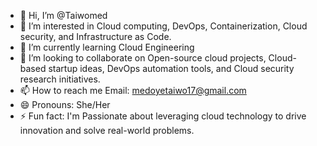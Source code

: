- 👋 Hi, I’m @Taiwomed
- 👀 I’m interested in Cloud computing, DevOps, Containerization, Cloud security, and Infrastructure as Code.
- 🌱 I’m currently learning Cloud Engineering 
- 💞️ I’m looking to collaborate on Open-source cloud projects, Cloud-based startup ideas, DevOps automation tools, and Cloud security research initiatives.
- 📫 How to reach me Email: medoyetaiwo17@gmail.com
- 😄 Pronouns: She/Her
- ⚡ Fun fact: I'm Passionate about leveraging cloud technology to drive innovation and solve real-world problems.

<!---
Taiwomed/Taiwomed is a ✨ special ✨ repository because its `README.md` (this file) appears on your GitHub profile.
You can click the Preview link to take a look at your changes.
--->
